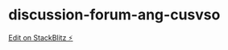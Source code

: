 # discussion-forum-ang-cusvso

[Edit on StackBlitz ⚡️](https://stackblitz.com/edit/discussion-forum-ang-cusvso)